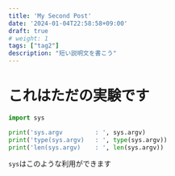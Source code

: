 ```yaml
---
title: 'My Second Post'
date: '2024-01-04T22:58:58+09:00'
draft: true
# weight: 1
tags: ["tag2"]
description: "短い説明文を書こう"
---
```


# これはただの実験です
```py
import sys

print('sys.argv         : ', sys.argv)
print('type(sys.argv)   : ', type(sys.argv))
print('len(sys.argv)    : ', len(sys.argv))
```

`sys`はこのような利用ができます